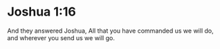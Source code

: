 # Joshua 1:16

And they answered Joshua, All that you have commanded us we will do, and wherever you send us we will go.
